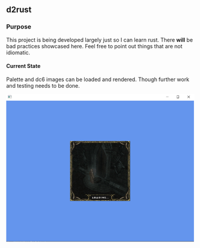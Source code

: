 ## d2rust

### Purpose

This project is being developed largely just so I can learn rust. There **will** be bad practices showcased here.
Feel free to point out things that are not idiomatic.


#### Current State

Palette and dc6 images can be loaded and rendered. Though further work and testing needs to be done.


![Diablo 2 loading screen texture](https://raw.githubusercontent.com/AridTag/d2rust/master/images/RenderingTexture.png)